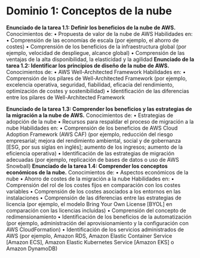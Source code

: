 # Dominio 1: Conceptos de la nube

**Enunciado de la tarea 1.1: Definir los beneficios de la nube de AWS.**
Conocimientos de:
• Propuesta de valor de la nube de AWS
Habilidades en:
• Comprensión de las economías de escala (por ejemplo, el ahorro de costes)
• Comprensión de los beneficios de la infraestructura global (por ejemplo,
velocidad de despliegue, alcance global)
• Comprensión de las ventajas de la alta disponibilidad, la elasticidad y la
agilidad
**Enunciado de la tarea 1.2: Identificar los principios de diseño de la nube de AWS.**
Conocimientos de:
• AWS Well-Architected Framework
Habilidades en:
• Comprensión de los pilares de Well-Architected Framework (por ejemplo,
excelencia operativa, seguridad, fiabilidad, eficacia del rendimiento,
optimización de costes y sostenibilidad)
• Identificación de las diferencias entre los pilares de Well-Architected
Framework

**Enunciado de la tarea 1.3: Comprender los beneficios y las estrategias de la migración
a la nube de AWS.**
Conocimientos de:
• Estrategias de adopción de la nube
• Recursos para respaldar el proceso de migración a la nube
Habilidades en:
• Comprensión de los beneficios de AWS Cloud Adoption Framework (AWS
CAF) (por ejemplo, reducción del riesgo empresarial; mejora del rendimiento
ambiental, social y de gobernanza [ESG, por sus siglas en inglés]; aumento
de los ingresos; aumento de la eficiencia operativa)
• Identificación de las estrategias de migración adecuadas (por ejemplo,
replicación de bases de datos o uso de AWS Snowball)
**Enunciado de la tarea 1.4: Comprender los conceptos económicos de la nube.**
Conocimientos de:
• Aspectos económicos de la nube
• Ahorro de costes de la migración a la nube
Habilidades en:
• Comprensión del rol de los costes fijos en comparación con los costes
variables
• Comprensión de los costes asociados a los entornos en las instalaciones
• Comprensión de las diferencias entre las estrategias de licencia (por
ejemplo, el modelo Bring Your Own License [BYOL] en comparación con las
licencias incluidas)
• Comprensión del concepto de redimensionamiento
• Identificación de los beneficios de la automatización (por ejemplo,
administración del aprovisionamiento y la configuración con AWS
CloudFormation)
• Identificación de los servicios administrados de AWS (por ejemplo, Amazon
RDS, Amazon Elastic Container Service [Amazon ECS], Amazon Elastic
Kubernetes Service [Amazon EKS] o Amazon DynamoDB)